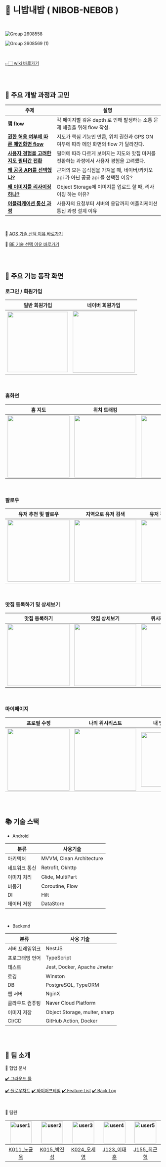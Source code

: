 # 🍚 니밥내밥 ( NIBOB-NEBOB )
<br>

![Group 2608558](https://github.com/boostcampwm2023/and06-nibobnebob/assets/82799840/31c93c05-b519-4810-b53e-5d6bfe5cfcba)

![Group 2608569 (1)](https://github.com/boostcampwm2023/and06-nibobnebob/assets/82799840/8323d852-f60b-4202-b39f-5eb0595b3e65)


<br>

[👉🏻 wiki 바로가기](https://github.com/boostcampwm2023/and06-nibobnebob/wiki)






<br><br>


## 🤔 주요 개발 과정과 고민 

|주제|설명|
|--|--|
|[**앱 flow**](https://github.com/boostcampwm2023/and06-nibobnebob/wiki/%E3%80%B0%EF%B8%8F-App-%ED%99%94%EB%A9%B4-flow)|각 페이지별 깊은 depth 로 인해 발생하는 소통 문제 해결을 위해 flow 작성.|
|[**권한 허용 여부에 따른 메인화면 flow**](https://github.com/boostcampwm2023/and06-nibobnebob/wiki/%F0%9F%93%8D-%EC%9C%84%EC%B9%98-%EA%B6%8C%ED%95%9C-%ED%97%88%EC%9A%A9%EC%97%90-%EB%94%B0%EB%A5%B8-%EB%A9%94%EC%9D%B8-%ED%99%94%EB%A9%B4-flow)|지도가 핵심 기능인 만큼, 위치 권한과 GPS ON 여부에 따라 메인 화면의 flow 가 달라진다.|
|[**사용자 경험을 고려한 지도 필터간 전환**](https://github.com/boostcampwm2023/and06-nibobnebob/wiki/%5BK011%5D-%EB%85%B8%EA%B7%A0%EC%9A%B1#%EB%84%A4%EC%9D%B4%EB%B2%84%EC%A7%80%EB%8F%84-%EC%82%AC%EC%9A%A9%EC%9E%90-%EA%B2%BD%ED%97%98-%EA%B0%9C%EC%84%A0%ED%95%98%EA%B8%B0)|필터에 따라 다르게 보여지는 지도와 맛집 마커를 전환하는 과정에서 사용자 경험을 고려했다.|
|[**왜 공공 API를 선택했나?**](https://github.com/boostcampwm2023/and06-nibobnebob/wiki/%E2%9C%92-%5BBE%5D-%EA%B0%9C%EB%B0%9C%EC%9D%BC%EC%A7%80#%EA%B3%B5%EA%B3%B5-api-%EC%84%A0%ED%83%9D-%EC%9D%B4%EC%9C%A0)|근처의 모든 음식점을 가져올 때, 네이버/카카오 api 가 아닌 공공 api 를 선택한 이유?|
|[**왜 이미지를 리사이징 하나?**](https://github.com/boostcampwm2023/and06-nibobnebob/wiki/%E2%9C%92-%5BBE%5D-%EA%B0%9C%EB%B0%9C%EC%9D%BC%EC%A7%80#%EC%9D%B4%EB%AF%B8%EC%A7%80-%EB%A6%AC%EC%82%AC%EC%9D%B4%EC%A7%95)|Object Storage에 이미지를 업로드 할 때, 리사이징 하는 이유?|
|[**어플리케이션 통신 과정**](https://github.com/boostcampwm2023/and06-nibobnebob/wiki/%E2%9C%92-%5BBE%5D-%EA%B0%9C%EB%B0%9C%EC%9D%BC%EC%A7%80#%EC%96%B4%ED%94%8C%EB%A6%AC%EC%BC%80%EC%9D%B4%EC%85%98-%ED%86%B5%EC%8B%A0-%EA%B3%BC%EC%A0%95)|사용자의 요청부터 서버의 응답까지 어플리케이션 통신 과정 설계 이유|

<br>

📍 [AOS 기술 선택 이유 바로가기](https://github.com/boostcampwm2023/and06-nibobnebob/wiki/%E2%9C%92-%5BAOS%5D-%EA%B0%9C%EB%B0%9C%EC%9D%BC%EC%A7%80#%EA%B8%B0%EC%88%A0%EC%A0%81-%EA%B3%A0%EB%AF%BC)

📍 [BE 기술 선택 이유 바로가기](https://github.com/boostcampwm2023/and06-nibobnebob/wiki/%E2%9C%92-%5BBE%5D-%EA%B0%9C%EB%B0%9C%EC%9D%BC%EC%A7%80#%EA%B8%B0%EC%88%A0%EC%A0%81-%EB%8F%84%EC%A0%84)

<br><br>

## 📲 주요 기능 동작 화면

### 로그인 / 회원가입
일반 회원가입|네이버 회원가입|
|------|---|
<img src="https://github.com/boostcampwm2023/and06-nibobnebob/assets/82799840/ec04d729-eae4-4135-a6c4-b0868dce0e4e" width="195" heigth="1200">|<img src="https://github.com/boostcampwm2023/and06-nibobnebob/assets/82799840/55210733-f31d-44a4-a5fe-6127ec49b63a" width="200" heigth="1200">

<br>

### 홈화면
홈 지도|위치 트래킹|홈 검색|
|------|---|---|
|<img src="https://github.com/boostcampwm2023/and06-nibobnebob/assets/82799840/eba76f0a-6746-4076-9e8a-5c9a7b1020ca" width="200" heigth="1200">|<img src="https://github.com/boostcampwm2023/and06-nibobnebob/assets/82799840/e2106336-33da-4fe0-af90-b1ac9b2dbc71" width="200" heigth="1200">|<img src="https://github.com/boostcampwm2023/and06-nibobnebob/assets/82799840/f8559be6-3f5d-41ea-82c0-379c00d4ec60" width="200" heigth="1200">|

<br>

### 팔로우

유저 추천 및 팔로우|지역으로 유저 검색|유저 검색 및 유저상세|
|------|---|---|
|<img src="https://github.com/boostcampwm2023/and06-nibobnebob/assets/82799840/c621d20c-a16e-4bdb-b476-815f59f549c3" width="200" heigth="1200">|<img src="https://github.com/boostcampwm2023/and06-nibobnebob/assets/82799840/5090676a-d248-4260-a2c9-891f5d892a7b" width="200" heigth="1200">|<img src="https://github.com/boostcampwm2023/and06-nibobnebob/assets/82799840/2eba3ddb-b718-417e-9699-55f4298034a6" width="200" heigth="1200">|

<br>

### 맛집 등록하기 및 상세보기

맛집 등록하기|맛집 상세보기|위시리스트 추가하기|
|------|---|---|
|<img src="https://github.com/boostcampwm2023/and06-nibobnebob/assets/82799840/21c15f01-b7d1-4183-ad28-07ec79bacf45" width="200" heigth="1200">|<img src="https://github.com/boostcampwm2023/and06-nibobnebob/assets/82799840/a161a1d6-2a53-47a3-b1a2-c6b9d3e9b722" width="200" heigth="1200">|<img src="https://github.com/boostcampwm2023/and06-nibobnebob/assets/82799840/bcf0a4ec-eb0b-4abf-be24-ba836f8886a2" width="200" heigth="1200">|

<br>

### 마이페이지
프로필 수정|나의 위시리스트|내 맛집 리스트
|------|---|---|
|<img src="https://github.com/boostcampwm2023/and06-nibobnebob/assets/82799840/0086ff34-34db-483c-86bd-77a6a098e311" width="200" heigth="1200">|<img src="https://github.com/boostcampwm2023/and06-nibobnebob/assets/82799840/614b9d5e-0e1f-4252-abea-d1393bd2db00" width="200" heigth="1200">|<img src="https://github.com/boostcampwm2023/and06-nibobnebob/assets/82799840/ecbe43e7-8e49-4eb7-96cf-ba1b119022d3" width="175" heigth="1200">|

<br><br>

## 📚 기술 스택
- Android

| 분류 | 사용기술 |
| -- | -- |
|아키텍처|MVVM, Clean Architecture|
|네트워크 통신|Retrofit, Okhttp|
|이미지 처리|Glide, MultiPart|
|비동기|Coroutine, Flow|
|DI|Hilt|
|데이터 저장|DataStore|

<br>

- Backend

| 분류 | 사용 기술|
|-- | --|
|서버 프레임워크 | NestJS|
|프로그래밍 언어 | TypeScript|
|테스트 | Jest, Docker, Apache Jmeter|
|로깅 | Winston|
|DB | PostgreSQL, TypeORM|
|웹 서버 | NginX|
|클라우드 컴퓨팅 | Naver Cloud Platform|
|이미지 저장 | Object Storage, multer, sharp|
|CI/CD | GitHub Action, Docker|


<br><br>

## 👬 팀 소개

📍 협업 문서

[✔️ 그라운드 룰](https://github.com/boostcampwm2023/and06-nibobnebob/wiki/%F0%9F%93%8D-Team-Ground-Rule)

[✔️ 플로우차트](https://github.com/boostcampwm2023/and06-nibobnebob/wiki/%F0%9F%8F%97%EF%B8%8F-%EA%B8%B0%ED%9A%8D-%EB%B0%8F-%EC%84%A4%EA%B3%84#flowchart)
[✔️ 와이어프레임](https://www.figma.com/file/5R3cLTWCB1L2ukpthS6rgJ?embed_host=notion&kind=&mode=design&node-id=0-1&t=FrunV2RXXGml5ylf-0&type=design&viewer=1)
[✔️ Feature List](https://docs.google.com/spreadsheets/d/1z26deo1rmjP9H2LibTZikfhk6sTTP5gZ1F50FWlACFU/edit#gid=399729850)
[✔️ Back Log](https://docs.google.com/spreadsheets/d/1z26deo1rmjP9H2LibTZikfhk6sTTP5gZ1F50FWlACFU/edit#gid=1396326280)


<br>

📍 팀원

| <img src="https://github.com/BENDENG1.png?size=70" width="70" height="70" alt="user1"/> |<img src="https://github.com/plashdof.png?size=70" width="70" height="70" alt="user2"/> | <img src="https://github.com/yy0ung.png?size=70" width="70" height="70" alt="user3"/> | <img src="https://github.com/LeeTH916.png?size=70" width="70" height="70" alt="user4"/> | <img src="https://github.com/GeunH.png?size=70" width="70" height="70" alt="user5"/> |
|:---:|:---:|:---:|:---:|:---:|
| [K011_노균욱](https://github.com/BENDENG1) | [K015_박진성](https://github.com/plashdof) | [K024_오세영](https://github.com/yy0ung) | [J123_이태훈](https://github.com/LeeTH916) | [J155_최근혁](https://github.com/GeunH) |

<br>

